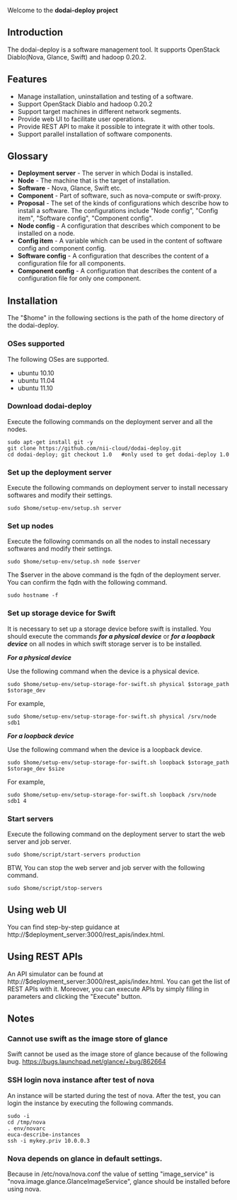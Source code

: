 Welcome to the **dodai-deploy project**

## Introduction
The dodai-deploy is a software management tool. It supports OpenStack Diablo(Nova, Glance, Swift) and hadoop 0.20.2.

## Features
* Manage installation, uninstallation and testing of a software.
* Support OpenStack Diablo and hadoop 0.20.2
* Support target machines in different network segments.
* Provide web UI to facilitate user operations.
* Provide REST API to make it possible to integrate it with other tools.
* Support parallel installation of software components.

## Glossary

* **Deployment server** - The server in which Dodai is installed.
* **Node** - The machine that is the target of installation.
* **Software** - Nova, Glance, Swift etc.
* **Component** - Part of software, such as nova-compute or swift-proxy.
* **Proposal** - The set of the kinds of configurations which describe how to install a software. The configurations include "Node config", "Config item", "Software config", "Component config".
* **Node config** - A configuration that describes which component to be installed on a node.
* **Config item** - A variable which can be used in the content of software config and component config.
* **Software config** - A configuration that describes the content of a configuration file for all components.
* **Component config** - A configuration that describes the content of a configuration file for only one component.

## Installation

The "$home" in the following sections is the path of the home directory of the dodai-deploy.

### OSes supported
The following OSes are supported.

* ubuntu 10.10
* ubuntu 11.04
* ubuntu 11.10

### Download dodai-deploy 
Execute the following commands on the deployment server and all the nodes.

    sudo apt-get install git -y
    git clone https://github.com/nii-cloud/dodai-deploy.git
    cd dodai-deploy; git checkout 1.0   #only used to get dodai-deploy 1.0

### Set up the deployment server
Execute the following commands on deployment server to install necessary softwares and modify their settings.

    sudo $home/setup-env/setup.sh server

### Set up nodes

Execute the following commands on all the nodes to install necessary softwares and modify their settings.

    sudo $home/setup-env/setup.sh node $server

The $server in the above command is the fqdn of the deployment server. You can confirm the fqdn with the following command.

    sudo hostname -f

### Set up storage device for Swift
It is necessary to set up a storage device before swift is installed. You should execute the commands ___for a physical device___ or ___for a loopback device___ on all nodes in which swift storage server is to be installed.

___For a physical device___

Use the following command when the device is a physical device.

    sudo $home/setup-env/setup-storage-for-swift.sh physical $storage_path $storage_dev

For example,

    sudo $home/setup-env/setup-storage-for-swift.sh physical /srv/node sdb1

___For a loopback device___

Use the following command when the device is a loopback device.

    sudo $home/setup-env/setup-storage-for-swift.sh loopback $storage_path $storage_dev $size

For example,

    sudo $home/setup-env/setup-storage-for-swift.sh loopback /srv/node sdb1 4

### Start servers
Execute the following command on the deployment server to start the web server and job server.

    sudo $home/script/start-servers production

BTW, You can stop the web server and job server with the following command.

    sudo $home/script/stop-servers

## Using web UI
You can find step-by-step guidance at http://$deployment_server:3000/rest_apis/index.html.

## Using REST APIs
An API simulator can be found at http://$deployment_server:3000/rest_apis/index.html. You can get the list of  REST APIs with it. Moreover, you can execute APIs by simply filling in parameters and clicking the "Execute" button.

## Notes

### Cannot use swift as the image store of glance

Swift cannot be used as the image store of glance because of the following bug. 
https://bugs.launchpad.net/glance/+bug/862664

### SSH login nova instance after test of nova
An instance will be started during the test of nova. After the test, you can login the instance by executing the following commands.

    sudo -i
    cd /tmp/nova
    . env/novarc
    euca-describe-instances
    ssh -i mykey.priv 10.0.0.3

### Nova depends on glance in default settings.

Because in /etc/nova/nova.conf the value of setting "image_service" is "nova.image.glance.GlanceImageService", glance should be installed before using nova.
